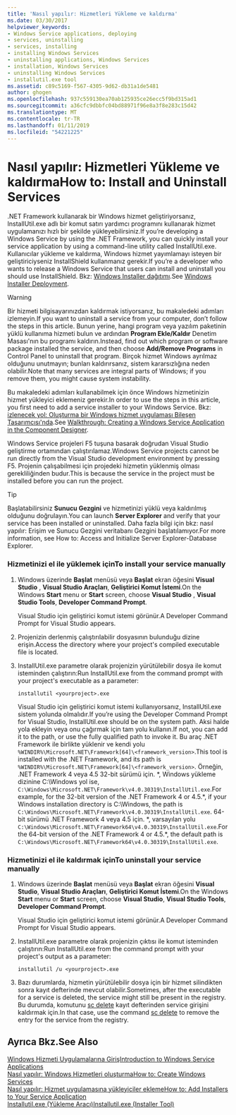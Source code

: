 ```yaml
---
title: 'Nasıl yapılır: Hizmetleri Yükleme ve kaldırma'
ms.date: 03/30/2017
helpviewer_keywords:
- Windows Service applications, deploying
- services, uninstalling
- services, installing
- installing Windows Services
- uninstalling applications, Windows Services
- installation, Windows Services
- uninstalling Windows Services
- installutil.exe tool
ms.assetid: c89c5169-f567-4305-9d62-db31a1de5481
author: ghogen
ms.openlocfilehash: 937c559130ea70ab125935ce26ecc5f9bd315ad1
ms.sourcegitcommit: a36cfc9dbbfc04bd88971f96e8a3f8e283c15d42
ms.translationtype: MT
ms.contentlocale: tr-TR
ms.lasthandoff: 01/11/2019
ms.locfileid: "54221225"
---
```

# <a name="how-to-install-and-uninstall-services"></a><span data-ttu-id="08290-102">Nasıl yapılır: Hizmetleri Yükleme ve kaldırma</span><span class="sxs-lookup"><span data-stu-id="08290-102">How to: Install and Uninstall Services</span></span>
<span data-ttu-id="08290-103">.NET Framework kullanarak bir Windows hizmet geliştiriyorsanız, InstallUtil.exe adlı bir komut satırı yardımcı programını kullanarak hizmet uygulamanızı hızlı bir şekilde yükleyebilirsiniz.</span><span class="sxs-lookup"><span data-stu-id="08290-103">If you’re developing a Windows Service by using the .NET Framework, you can quickly install your service application by using a command-line utility called InstallUtil.exe.</span></span> <span data-ttu-id="08290-104">Kullanıcılar yükleme ve kaldırma, Windows hizmet yayımlamayı isteyen bir geliştiriciyseniz InstallShield kullanmanız gerekir.</span><span class="sxs-lookup"><span data-stu-id="08290-104">If you’re a developer who wants to release a Windows Service that users can install and uninstall  you should use InstallShield.</span></span> <span data-ttu-id="08290-105">Bkz: [Windows Installer dağıtımı](https://msdn.microsoft.com/library/121be21b-b916-43e2-8f10-8b080516d2a0).</span><span class="sxs-lookup"><span data-stu-id="08290-105">See [Windows Installer Deployment](https://msdn.microsoft.com/library/121be21b-b916-43e2-8f10-8b080516d2a0).</span></span>  
  
> [!WARNING]
>  <span data-ttu-id="08290-106">Bir hizmeti bilgisayarınızdan kaldırmak istiyorsanız, bu makaledeki adımları izlemeyin.</span><span class="sxs-lookup"><span data-stu-id="08290-106">If you want to uninstall a service from your computer, don’t follow the steps in this article.</span></span> <span data-ttu-id="08290-107">Bunun yerine, hangi program veya yazılım paketinin yüklü kullanıma hizmeti bulun ve ardından **Program Ekle/Kaldır** Denetim Masası'nın bu programı kaldırın.</span><span class="sxs-lookup"><span data-stu-id="08290-107">Instead, find out which program or software package installed the service, and then choose **Add/Remove Programs** in Control Panel to uninstall that program.</span></span> <span data-ttu-id="08290-108">Birçok hizmet Windows ayrılmaz olduğunu unutmayın; bunları kaldırırsanız, sistem kararsızlığına neden olabilir.</span><span class="sxs-lookup"><span data-stu-id="08290-108">Note that many services are integral parts of Windows; if you remove them, you might cause system instability.</span></span>  
  
 <span data-ttu-id="08290-109">Bu makaledeki adımları kullanabilmek için önce Windows hizmetinizin hizmet yükleyici eklemeniz gerekir.</span><span class="sxs-lookup"><span data-stu-id="08290-109">In order to use the steps in this article, you first need to add a service installer to your Windows Service.</span></span> <span data-ttu-id="08290-110">Bkz: [izlenecek yol: Oluşturma bir Windows hizmet uygulaması Bileşen Tasarımcısı'nda](../../../docs/framework/windows-services/walkthrough-creating-a-windows-service-application-in-the-component-designer.md).</span><span class="sxs-lookup"><span data-stu-id="08290-110">See [Walkthrough: Creating a Windows Service Application in the Component Designer](../../../docs/framework/windows-services/walkthrough-creating-a-windows-service-application-in-the-component-designer.md).</span></span>  
  
 <span data-ttu-id="08290-111">Windows Service projeleri F5 tuşuna basarak doğrudan Visual Studio geliştirme ortamından çalıştırılamaz.</span><span class="sxs-lookup"><span data-stu-id="08290-111">Windows Service projects cannot be run directly from the Visual Studio development environment by pressing F5.</span></span> <span data-ttu-id="08290-112">Projenin çalışabilmesi için projedeki hizmetin yüklenmiş olması gerekliliğinden budur.</span><span class="sxs-lookup"><span data-stu-id="08290-112">This is because the service in the project must be installed before you can run the project.</span></span>  
  
> [!TIP]
>  <span data-ttu-id="08290-113">Başlatabilirsiniz **Sunucu Gezgini** ve hizmetinizi yüklü veya kaldırılmış olduğunu doğrulayın.</span><span class="sxs-lookup"><span data-stu-id="08290-113">You can launch **Server Explorer** and verify that your service has been installed or uninstalled.</span></span> <span data-ttu-id="08290-114">Daha fazla bilgi için bkz: nasıl yapılır: Erişim ve Sunucu Gezgini veritabanı Gezgini başlatılamıyor.</span><span class="sxs-lookup"><span data-stu-id="08290-114">For more information, see How to: Access and Initialize Server Explorer-Database Explorer.</span></span>  
  
### <a name="to-install-your-service-manually"></a><span data-ttu-id="08290-115">Hizmetinizi el ile yüklemek için</span><span class="sxs-lookup"><span data-stu-id="08290-115">To install your service manually</span></span>  
  
1.  <span data-ttu-id="08290-116">Windows üzerinde **Başlat** menüsü veya **Başlat** ekran öğesini **Visual Studio** , **Visual Studio Araçları**, **Geliştirici Komut İstemi**.</span><span class="sxs-lookup"><span data-stu-id="08290-116">On the Windows **Start** menu or **Start** screen, choose **Visual Studio** , **Visual Studio Tools**, **Developer Command Prompt**.</span></span>  
  
     <span data-ttu-id="08290-117">Visual Studio için geliştirici komut istemi görünür.</span><span class="sxs-lookup"><span data-stu-id="08290-117">A Developer Command Prompt for Visual Studio appears.</span></span>  
  
2.  <span data-ttu-id="08290-118">Projenizin derlenmiş çalıştırılabilir dosyasının bulunduğu dizine erişin.</span><span class="sxs-lookup"><span data-stu-id="08290-118">Access the directory where your project's compiled executable file is located.</span></span>  
  
3.  <span data-ttu-id="08290-119">InstallUtil.exe parametre olarak projenizin yürütülebilir dosya ile komut isteminden çalıştırın:</span><span class="sxs-lookup"><span data-stu-id="08290-119">Run InstallUtil.exe from the command prompt with your project's executable as a parameter:</span></span>  
  
    ```  
    installutil <yourproject>.exe  
    ```  
  
     <span data-ttu-id="08290-120">Visual Studio için geliştirici komut istemi kullanıyorsanız, InstallUtil.exe sistem yolunda olmalıdır.</span><span class="sxs-lookup"><span data-stu-id="08290-120">If you’re using the Developer Command Prompt for Visual Studio, InstallUtil.exe should be on the system path.</span></span> <span data-ttu-id="08290-121">Aksi halde yola ekleyin veya onu çağırmak için tam yolu kullanın.</span><span class="sxs-lookup"><span data-stu-id="08290-121">If not, you can add it to the path, or use the fully qualified path to invoke it.</span></span> <span data-ttu-id="08290-122">Bu araç .NET Framework ile birlikte yüklenir ve kendi yolu `%WINDIR%\Microsoft.NET\Framework[64]\<framework_version>`.</span><span class="sxs-lookup"><span data-stu-id="08290-122">This tool is installed with the .NET Framework, and its path is `%WINDIR%\Microsoft.NET\Framework[64]\<framework_version>`.</span></span> <span data-ttu-id="08290-123">Örneğin, .NET Framework 4 veya 4.5 32-bit sürümü için. \*, Windows yükleme dizinine C:\Windows yol ise, `C:\Windows\Microsoft.NET\Framework\v4.0.30319\InstallUtil.exe`.</span><span class="sxs-lookup"><span data-stu-id="08290-123">For example, for the 32-bit version of the .NET Framework 4 or 4.5.\*, if your Windows installation directory is C:\Windows, the path is `C:\Windows\Microsoft.NET\Framework\v4.0.30319\InstallUtil.exe`.</span></span> <span data-ttu-id="08290-124">64-bit sürümü .NET Framework 4 veya 4.5 için. \*, varsayılan yolu `C:\Windows\Microsoft.NET\Framework64\v4.0.30319\InstallUtil.exe`.</span><span class="sxs-lookup"><span data-stu-id="08290-124">For the 64-bit version of the .NET Framework 4 or 4.5.\*, the default path is `C:\Windows\Microsoft.NET\Framework64\v4.0.30319\InstallUtil.exe`.</span></span>  
  
### <a name="to-uninstall-your-service-manually"></a><span data-ttu-id="08290-125">Hizmetinizi el ile kaldırmak için</span><span class="sxs-lookup"><span data-stu-id="08290-125">To uninstall your service manually</span></span>  
  
1.  <span data-ttu-id="08290-126">Windows üzerinde **Başlat** menüsü veya **Başlat** ekran öğesini **Visual Studio**, **Visual Studio Araçları**, **Geliştirici Komut İstemi**.</span><span class="sxs-lookup"><span data-stu-id="08290-126">On the Windows **Start** menu or **Start** screen, choose **Visual Studio**, **Visual Studio Tools**, **Developer Command Prompt**.</span></span>  
  
     <span data-ttu-id="08290-127">Visual Studio için geliştirici komut istemi görünür.</span><span class="sxs-lookup"><span data-stu-id="08290-127">A Developer Command Prompt for Visual Studio appears.</span></span>  
  
2.  <span data-ttu-id="08290-128">InstallUtil.exe parametre olarak projenizin çıktısı ile komut isteminden çalıştırın:</span><span class="sxs-lookup"><span data-stu-id="08290-128">Run InstallUtil.exe from the command prompt with your project's output as a parameter:</span></span>  
  
    ```  
    installutil /u <yourproject>.exe  
    ```  
  
3.  <span data-ttu-id="08290-129">Bazı durumlarda, hizmetin yürütülebilir dosya için bir hizmet silindikten sonra kayıt defterinde mevcut olabilir.</span><span class="sxs-lookup"><span data-stu-id="08290-129">Sometimes, after the executable for a service is deleted, the service might still be present in the registry.</span></span> <span data-ttu-id="08290-130">Bu durumda, komutunu [sc delete](/windows-server/administration/windows-commands/sc-delete) kayıt defterinden service girişini kaldırmak için.</span><span class="sxs-lookup"><span data-stu-id="08290-130">In that case, use the command [sc delete](/windows-server/administration/windows-commands/sc-delete) to remove the entry for the service from the registry.</span></span>  
  
## <a name="see-also"></a><span data-ttu-id="08290-131">Ayrıca Bkz.</span><span class="sxs-lookup"><span data-stu-id="08290-131">See Also</span></span>  
 [<span data-ttu-id="08290-132">Windows Hizmeti Uygulamalarına Giriş</span><span class="sxs-lookup"><span data-stu-id="08290-132">Introduction to Windows Service Applications</span></span>](../../../docs/framework/windows-services/introduction-to-windows-service-applications.md)  
 [<span data-ttu-id="08290-133">Nasıl yapılır: Windows Hizmetleri oluşturma</span><span class="sxs-lookup"><span data-stu-id="08290-133">How to: Create Windows Services</span></span>](../../../docs/framework/windows-services/how-to-create-windows-services.md)  
 [<span data-ttu-id="08290-134">Nasıl yapılır: Hizmet uygulamasına yükleyiciler ekleme</span><span class="sxs-lookup"><span data-stu-id="08290-134">How to: Add Installers to Your Service Application</span></span>](../../../docs/framework/windows-services/how-to-add-installers-to-your-service-application.md)  
 [<span data-ttu-id="08290-135">Installutil.exe (Yükleme Aracı)</span><span class="sxs-lookup"><span data-stu-id="08290-135">Installutil.exe (Installer Tool)</span></span>](../../../docs/framework/tools/installutil-exe-installer-tool.md)
